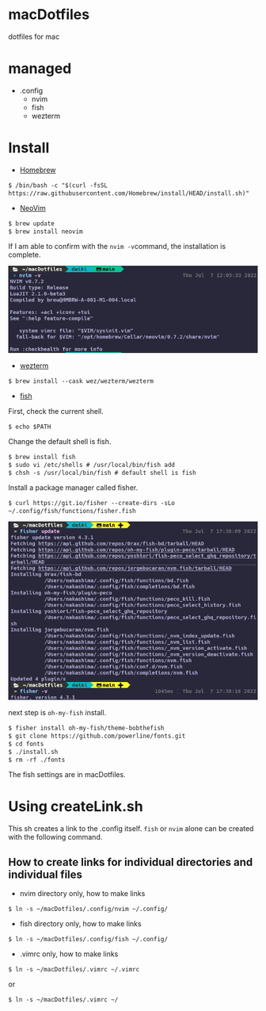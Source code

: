 # macDotfiles

dotfiles for mac

# managed

- .config
  - nvim
  - fish
  - wezterm

# Install

- [Homebrew](https://brew.sh/index_ja)

```
$ /bin/bash -c "$(curl -fsSL https://raw.githubusercontent.com/Homebrew/install/HEAD/install.sh)"
```

- [NeoVim](https://neovim.io/)

```
$ brew update
$ brew install neovim
```

If I am able to confirm with the `nvim -v`command, the installation is complete.

![nvim_-v](/doc/images/nvim-v.png)

- [wezterm](https://wezfurlong.org/wezterm/install/macos.html)

```
$ brew install --cask wez/wezterm/wezterm
```

- [fish](https://github.com/oh-my-fish/oh-my-fish)

First, check the current shell.

```
$ echo $PATH
```

Change the default shell is fish. 

```
$ brew install fish
$ sudo vi /etc/shells # /usr/local/bin/fish add
$ chsh -s /usr/local/bin/fish # default shell is fish
```

Install a package manager called fisher.

```
$ curl https://git.io/fisher --create-dirs -sLo ~/.config/fish/functions/fisher.fish
```

![fisher](/doc/images/fisher.png)

next step is `oh-my-fish` install.

```
$ fisher install oh-my-fish/theme-bobthefish
$ git clone https://github.com/powerline/fonts.git
$ cd fonts
$ ./install.sh
$ rm -rf ./fonts
```

The fish settings are in macDotfiles.

# Using createLink.sh

This sh creates a link to the .config itself. `fish` or `nvim` alone can be created with the following command.

## How to create links for individual directories and individual files

- nvim directory only, how to make links

```
$ ln -s ~/macDotfiles/.config/nvim ~/.config/
```

- fish directory only, how to make links

```
$ ln -s ~/macDotfiles/.config/fish ~/.config/
```

- .vimrc only, how to make links

```
$ ln -s ~/macDotfiles/.vimrc ~/.vimrc
```

or

```
$ ln -s ~/macDotfiles/.vimrc ~/
```
